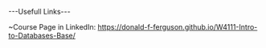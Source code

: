 ---Usefull Links---

~Course Page in LinkedIn:
https://donald-f-ferguson.github.io/W4111-Intro-to-Databases-Base/
